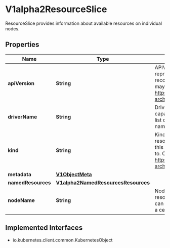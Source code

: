 

# V1alpha2ResourceSlice

ResourceSlice provides information about available resources on individual nodes.

## Properties

| Name | Type | Description | Notes |
|------------ | ------------- | ------------- | -------------|
|**apiVersion** | **String** | APIVersion defines the versioned schema of this representation of an object. Servers should convert recognized schemas to the latest internal value, and may reject unrecognized values. More info: https://git.k8s.io/community/contributors/devel/sig-architecture/api-conventions.md#resources |  [optional] |
|**driverName** | **String** | DriverName identifies the DRA driver providing the capacity information. A field selector can be used to list only ResourceSlice objects with a certain driver name. |  |
|**kind** | **String** | Kind is a string value representing the REST resource this object represents. Servers may infer this from the endpoint the client submits requests to. Cannot be updated. In CamelCase. More info: https://git.k8s.io/community/contributors/devel/sig-architecture/api-conventions.md#types-kinds |  [optional] |
|**metadata** | [**V1ObjectMeta**](V1ObjectMeta.md) |  |  [optional] |
|**namedResources** | [**V1alpha2NamedResourcesResources**](V1alpha2NamedResourcesResources.md) |  |  [optional] |
|**nodeName** | **String** | NodeName identifies the node which provides the resources if they are local to a node.  A field selector can be used to list only ResourceSlice objects with a certain node name. |  [optional] |


## Implemented Interfaces

* io.kubernetes.client.common.KubernetesObject


